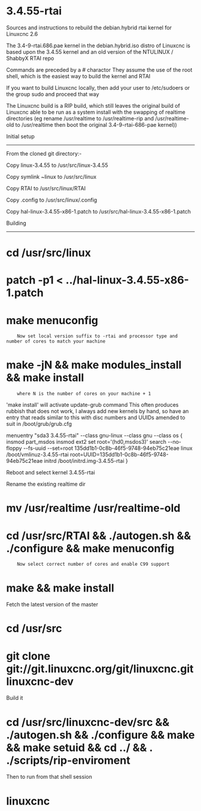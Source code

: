 3.4.55-rtai
===========

Sources and instructions to rebuild the debian.hybrid rtai kernel for Linuxcnc 2.6

The 3.4-9-rtai.686.pae kernel in the debian.hybrid.iso distro of Linuxcnc is based upon the 3.4.55 kernel and
an old version of the NTULINUX / ShabbyX RTAI repo

Commands are preceded by a # charactor
They assume the use of the root shell, which is the easiest way to build the kernel and RTAI

If you want to build Linuxcnc locally, then add your user to /etc/sudoers or the group sudo and proceed that way

The Linuxcnc build is a RIP build, which still leaves the original build of Linuxcnc able to be run as a system install
with the swapping of realtime directories
(eg rename /usr/realtime to /usr/realtime-rip and /usr/realtime-old to /usr/realtime then boot the original 3.4-9-rtai-686-pae kernel))

Initial setup
*************

From the cloned git directory:-

Copy linux-3.4.55 to /usr/src/linux-3.4.55

Copy symlink ~linux to /usr/src/linux

Copy RTAI to /usr/src/linux/RTAI

Copy .config to /usr/src/linux/.config

Copy hal-linux-3.4.55-x86-1.patch to /usr/src/hal-linux-3.4.55-x86-1.patch

Building
********

# cd /usr/src/linux

# patch -p1 < ../hal-linux-3.4.55-x86-1.patch

# make menuconfig

        Now set local version suffix to -rtai and processor type and number of cores to match your machine

# make -jN && make modules_install && make install

        where N is the number of cores on your machine + 1
        
'make install' will activate update-grub command
This often produces rubbish that does not work, I always add new kernels by hand, so have an entry that reads similar to this with disc numbers and UUIDs amended to suit in /boot/grub/grub.cfg

menuentry "sda3 3.4.55-rtai" --class gnu-linux --class gnu --class os {
    insmod part_msdos
    insmod ext2
    set root='(hd0,msdos3)'
    search --no-floppy --fs-uuid --set=root 135dd1b1-0c8b-46f5-9748-94eb75c21eae
    linux /boot/vmlinuz-3.4.55-rtai root=UUID=135dd1b1-0c8b-46f5-9748-94eb75c21eae
    initrd /boot/initrd.img-3.4.55-rtai
}


Reboot and select kernel 3.4.55-rtai

Rename the existing realtime dir

# mv /usr/realtime /usr/realtime-old

# cd /usr/src/RTAI && ./autogen.sh && ./configure && make menuconfig

        Now select correct number of cores and enable C99 support

# make && make install

Fetch the latest version of the master

# cd /usr/src
# git clone git://git.linuxcnc.org/git/linuxcnc.git linuxcnc-dev

Build it

# cd /usr/src/linuxcnc-dev/src && ./autogen.sh && ./configure && make && make setuid && cd ../ && . ./scripts/rip-enviroment

Then to run from that shell session 

# linuxcnc


